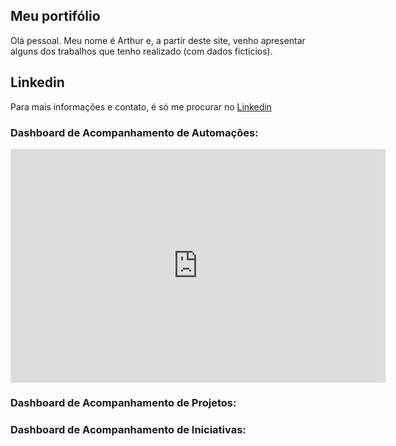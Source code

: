 ## Meu portifólio

Olá pessoal. Meu nome é Arthur e, a partir deste site, venho apresentar alguns dos trabalhos que tenho realizado (com dados fictícios).

## Linkedin

Para mais informações e contato, é só me procurar no [Linkedin](https://www.linkedin.com/in/arthur-henrique-23065a98/)

### Dashboard de Acompanhamento de Automações:

<iframe width="600" height="373.5" src="https://app.powerbi.com/view?r=eyJrIjoiZGNhMWUxMzAtYjZmYi00Mjk2LTkzN2QtZjhjZTc4NmU4Njk4IiwidCI6IjljMWJlOTExLTU4NDEtNGZjYy04ODk5LTQzOGVjNDFhMDVlYiJ9" frameborder="0" allowFullScreen="true"></iframe>

### Dashboard de Acompanhamento de Projetos:


### Dashboard de Acompanhamento de Iniciativas:
